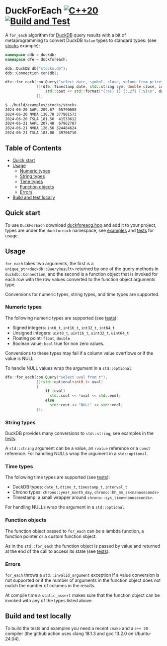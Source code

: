 # DuckForEach [![C++20][cpp-badhe]][cpp-url] [![Build and Test][actions-badge]][actions-url]

A `for_each` algorithm for [DuckDB][duckdb-url] query results with a bit of
metaprogramming to convert DuckDB `Value` types to standard types: (see
[stocks](./examples/stocks/main.cpp) example):

```cpp
namespace ddb = duckdb;
namespace dfe = duckforeach;

ddb::DuckDB db{"stocks.db"};
ddb::Connection con{db};

dfe::for_each(con.Query("select date, symbol, close, volume from prices order by date"),
              [](dfe::Timestamp date, std::string sym, double close, int64_t vol) {
                  std::cout << std::format("{:%F} {} {:.2f} {:9}\n", date, sym, close, vol);
              });
```

```bash
$ ./build/examples/stocks/stocks
2024-06-20 AAPL 209.67  55790688
2024-06-20 NVDA 130.78 377901573
2024-06-20 TSLA 181.56  41533612
2024-06-21 AAPL 207.48  67962787
2024-06-21 NVDA 126.56 324484624
2024-06-21 TSLA 183.00  39706710
```

[actions-badge]: https://github.com/vincev/duckforeach/actions/workflows/ci.yml/badge.svg?branch=main
[actions-url]: https://github.com/vincev/duckforeach/actions/workflows/ci.yml
[cpp-badhe]: https://img.shields.io/badge/C%2B%2B-20-blue.svg
[cpp-url]: https://isocpp.org/std/the-standard
[duckdb-url]: https://github.com/duckdb/duckdb

## Table of Contents

- [Quick start](#quick-start)
- [Usage](#usage)
  - [Numeric types](#numeric-types)
  - [String types](#string-types)
  - [Time types](#time-types)
  - [Function objects](#function-objects)
  - [Errors](#errors)
- [Build and test locally](#build-and-test-locally)

## Quick start

To use `DuckForEach` download [duckforeacg.hpp](src/include/duckforeach.hpp) and add
it to your project, types are under the `duckforeach` namespace, see
[examples](./examples/) and [tests](./tests/) for usage.

## Usage

`for_each` takes two arguments, the first is a `unique_ptr<duckdb::QueryResult>`
returned by one of the query methods in `duckdb::Connection`, and the second is a
function object that is invoked for each row with the row values converted to the
function object arguments type.

Conversions for numeric types, string types, and time types are supported.

### Numeric types

The following numeric types are supported (see [tests](./tests/ints.cpp)):

- Signed integers: `int8_t`, `int16_t`, `int32_t`, `int64_t`
- Unsigned integers: `uint8_t`, `uint16_t`, `uint32_t`, `uint64_t`
- Floating point: `float`, `double`
- Boolean value: `bool` true for non zero values.

Conversions to these types may fail if a column value overflows or if the value is
NULL.

To handle NULL values wrap the argument in a `std::optional`:

```cpp
dfe::for_each(con.Query("select uval from t"),
              [](std::optional<int8_t> uval)
              {
                  if (uval)
                    std::cout << *uval << std::endl;
                  else
                    std::cout << "NULL" << std::endl;
              });
```

### String types

DuckDB provides many conversions to `std::string`, see examples in the
[tests](./tests/strings.cpp).

A `std::string` argument can be a value, an `rvalue` reference or a `const`
reference. For handling NULLs wrap the argument in a `std::optional`.

### Time types

The following time types are supported (see [tests](./tests/times.cpp)):

- DuckDB types: `date_t`, `dtime_t`, `timestamp_t`, `interval_t`
- Chrono types: `chrono::year_month_day`, `chrono::hh_mm_ss<nanoseconds>`
- Timestamp: a small wrapper around `chrono::sys_time<nanoseconds>`.

For handling NULLs wrap the argument in a `std::optional`.

### Function objects

The function object passed to `for_each` can be a lambda function, a function pointer
or a custom function object.

As in the `std::for_each` the function object is passed by value and returned at the
end of the call to access its state (see [tests](./tests/functions.cpp)).

### Errors

`for_each` throws a `std::invalid_argument` exception if a value conversion is not
supported or if the number of arguments in the function object does not match the
number of columns in the results.

At compile time a `static_assert` makes sure that the function object can be invoked
with any of the types listed above.

## Build and test locally

To build the tests and examples you need a recent `cmake` and a `c++ 20` compiler
(the github action uses clang 18.1.3 and gcc 13.2.0 on Ubuntu-24.04).
